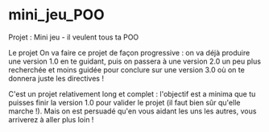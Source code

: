 # mini_jeu_POO

Projet : Mini jeu - il veulent tous ta POO

Le projet
On va faire ce projet de façon progressive : on va déjà produire une version 1.0 en te guidant, puis on passera à une version 2.0 un peu plus recherchée et moins guidée pour conclure sur une version 3.0 où on te donnera juste les directives !

C'est un projet relativement long et complet : l'objectif est a minima que tu puisses finir la version 1.0 pour valider le projet (il faut bien sûr qu'elle marche !). Mais on est persuadé qu'en vous aidant les uns les autres, vous arriverez à aller plus loin !